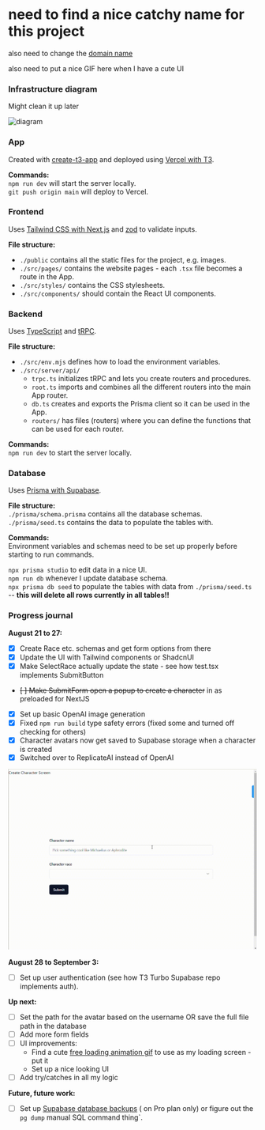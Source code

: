 # need to find a nice catchy name for this project

also need to change the [domain name](https://supabase-game.vercel.app/)

also need to put a nice GIF here when I have a cute UI

### Infrastructure diagram

Might clean it up later

![diagram](https://github.com/nadiaenh/supabase-game/blob/main/public/components_diagram.png)

### App

Created with [create-t3-app](https://create.t3.gg/) and deployed
using [Vercel with T3](https://create.t3.gg/en/deployment/vercel).

**Commands:**  
`npm run dev` will start the server locally.  
`git push origin main` will deploy to Vercel.

### Frontend

Uses [Tailwind CSS with Next.js](https://tailwindcss.com/docs/guides/nextjs) and [zod](https://zod.dev/) to validate
inputs.

**File structure:**

- `./public` contains all the static files for the project, e.g. images.
- `./src/pages/` contains the website pages - each `.tsx` file becomes a route in the App.
- `./src/styles/` contains the CSS stylesheets.
- `./src/components/` should contain the React UI components.

### Backend

Uses [TypeScript](https://www.typescriptlang.org/) and [tRPC](https://trpc.io/).

**File structure:**

- `./src/env.mjs` defines how to load the environment variables.
- `./src/server/api/`
    - `trpc.ts` initializes tRPC and lets you create routers and procedures.
    - `root.ts` imports and combines all the different routers into the main App router.
    - `db.ts` creates and exports the Prisma client so it can be used in the App.
    - `routers/` has files (routers) where you can define the functions that can be used for each router.

**Commands:**  
`npm run dev` to start the server locally.

### Database

Uses [Prisma with Supabase](https://www.prisma.io/docs/guides/database/supabase).

**File structure:**  
`./prisma/schema.prisma` contains all the database schemas.  
`./prisma/seed.ts` contains the data to populate the tables with.

**Commands:**  
Environment variables and schemas need to be set up properly before starting to run commands.

`npx prisma studio` to edit data in a nice UI.  
`npm run db` whenever I update database schema.  
`npx prisma db seed` to populate the tables with data from `./prisma/seed.ts` -- **this will delete all rows currently
in all tables!!**

### Progress journal

**August 21 to 27:**

- [X] Create Race etc. schemas and get form options from there
- [X] Update the UI with Tailwind components or ShadcnUI
- [X] Make SelectRace actually update the state - see how test.tsx implements SubmitButton
- ~~[ ] Make SubmitForm open a popup to create a character~~
  in <Head> as preloaded for NextJS
- [X] Set up basic OpenAI image generation
- [X] Fixed `npm run build` type safety errors (fixed some and turned off checking for others)
- [X] Character avatars now get saved to Supabase storage when a character is created
- [X] Switched over to ReplicateAI instead of OpenAI

![](/public/screenshots/week1-ui.gif)

**August 28 to September 3:**

- [ ] Set up user authentication (see how T3 Turbo Supabase repo implements auth).

**Up next:**

- [ ] Set the path for the avatar based on the username OR save the full file path in the database
- [ ] Add more form fields
- [ ] UI improvements:
    - Find a cute [free loading animation gif](https://lottiefiles.com/featured) to use as my loading screen - put it
    - Set up a nice looking UI
- [ ] Add try/catches in all my logic

**Future, future work:**

- [ ] Set
  up [Supabase database backups](https://supabase.com/dashboard/project/niyrisfdjxcwffpdpzqp/database/backups/scheduled) (
  on Pro plan only) or figure out the `pg dump` manual SQL command thing`.
